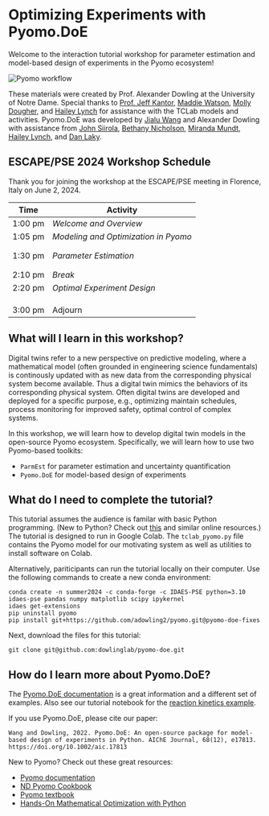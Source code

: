# Optimizing Experiments with Pyomo.DoE 

Welcome to the interaction tutorial workshop for parameter estimation and model-based design of experiments in the Pyomo ecosystem!

![Pyomo workflow](./images/pyomo_workflow.png)

These materials were created by Prof. Alexander Dowling at the University of Notre Dame. Special thanks to [Prof. Jeff Kantor](https://engineering.nd.edu/news/in-memoriam-jeffrey-kantor-former-vice-president-associate-provost-and-dean/), [Maddie Watson](https://dowlinglab.nd.edu/people/madelynn-watson/), [Molly Dougher](https://dowlinglab.nd.edu/people/molly-dougher/), and [Hailey Lynch](https://dowlinglab.nd.edu/people/hailey-lynch/) for assistance with the TCLab models and activities. Pyomo.DoE was developed by [Jialu Wang](https://dowlinglab.nd.edu/people/jialu-wang/) and Alexander Dowling with assistance from [John Siirola](https://www.sandia.gov/ccr/staff/john-daniel-siirola/), [Bethany Nicholson](https://scholar.google.com/citations?user=WxqNQ6IAAAAJ&hl=en), [Miranda Mundt](https://ieeexplore.ieee.org/author/37089520396), [Hailey Lynch](https://dowlinglab.nd.edu/people/hailey-lynch/), and [Dan Laky](https://dowlinglab.nd.edu/people/daniel-laky/).

## ESCAPE/PSE 2024 Workshop Schedule

Thank you for joining the workshop at the ESCAPE/PSE meeting in Florence, Italy on June 2, 2024.

| Time | Activity |
| ---- | -------- |
| 1:00 pm  | *Welcome and Overview* |
| 1:05 pm | *Modeling and Optimization in Pyomo* |
| | [](./notebooks/tclab_model.ipynb)
| | [](./notebooks/pyomo_simulation.ipynb) |
| 1:30 pm | *Parameter Estimation* |
| | [](./notebooks/parmest.ipynb) |
| | [](./notebooks/parmest_exercise.ipynb) |
| 2:10 pm | *Break* |
| 2:20 pm | *Optimal Experiment Design* |
| | [](./notebooks/doe_exploratory_analysis.ipynb)
| | [](./notebooks/doe_optimize.ipynb)
| | [](./notebooks/doe_exercise.ipynb)
| 3:00 pm | Adjourn |

## What will I learn in this workshop?

Digital twins refer to a new perspective on predictive modeling, where a mathematical model (often grounded in engineering science fundamentals) is continously updated with as new data from the corresponding physical system become available. Thus a digital twin mimics the behaviors of its corresponding physical system. Often digital twins are developed and deployed for a specific purpose, e.g., optimizing maintain schedules, process monitoring for improved safety, optimal control of complex systems.

In this workshop, we will learn how to develop digital twin models in the open-source Pyomo ecosystem. Specifically, we will learn how to use two Pyomo-based toolkits:
* `ParmEst` for parameter estimation and uncertainty quantification
* `Pyomo.DoE` for model-based design of experiments



## What do I need to complete the tutorial?

This tutorial assumes the audience is familar with basic Python programming. (New to Python? Check out [this](https://lectures.scientific-python.org/index.html) and similar online resources.) The tutorial is designed to run in Google Colab. The `tclab_pyomo.py` file contains the Pyomo model for our motivating system as well as utilities to install software on Colab.

Alternatively, pariticipants can run the tutorial locally on their computer. Use the following commands to create a new conda environment:

```
conda create -n summer2024 -c conda-forge -c IDAES-PSE python=3.10 idaes-pse pandas numpy matplotlib scipy ipykernel
idaes get-extensions
pip uninstall pyomo
pip install git+https://github.com/adowling2/pyomo.git@pyomo-doe-fixes
```

Next, download the files for this tutorial:

```
git clone git@github.com:dowlinglab/pyomo-doe.git
```

## How do I learn more about Pyomo.DoE?

The [Pyomo.DoE documentation](https://pyomo.readthedocs.io/en/stable/contributed_packages/doe/doe.html) is a great information and a different set of examples. Also see our tutorial notebook for the [reaction kinetics example](https://colab.research.google.com/github/Pyomo/pyomo/blob/main/pyomo/contrib/doe/examples/fim_doe_tutorial.ipynb).

If you use Pyomo.DoE, please cite our paper:

```{admonition} Pyomo.DoE paper
Wang and Dowling, 2022. Pyomo.DoE: An open-source package for model-based design of experiments in Python. AIChE Journal, 68(12), e17813. https://doi.org/10.1002/aic.17813
```

New to Pyomo? Check out these great resources:
* [Pyomo documentation](https://pyomo.readthedocs.io/en/stable/)
* [ND Pyomo Cookbook](https://jckantor.github.io/ND-Pyomo-Cookbook/README.html)
* [Pyomo textbook](https://link.springer.com/book/10.1007/978-3-030-68928-5)
* [Hands-On Mathematical Optimization with Python](https://mobook.github.io/MO-book/intro.html)